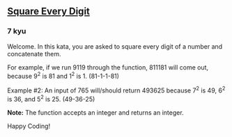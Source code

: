 <h2><a href=https://www.codewars.com/kata/546e2562b03326a88e000020/train/typescript target="_blank">Square Every Digit</a></h2><h3>7 kyu</h3><p>Welcome. In this kata, you are asked to square every digit of a number and concatenate them.</p><p>For example, if we run 9119 through the function, 811181 will come out, because 9<sup>2</sup> is 81 and 1<sup>2</sup> is 1. (81-1-1-81)</p><p>Example #2: An input of 765 will/should return 493625 because 7<sup>2</sup> is 49, 6<sup>2</sup> is 36, and 5<sup>2</sup> is 25. (49-36-25)</p><p><strong>Note:</strong> The function accepts an integer and returns an integer.</p><p>Happy Coding!</p>